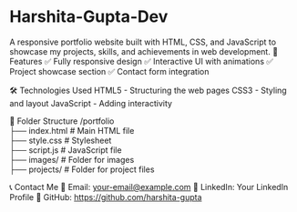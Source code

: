 
# Harshita-Gupta-Dev
A responsive portfolio website built with HTML, CSS, and JavaScript to showcase my projects, skills, and achievements in web development.
📌 Features
✅ Fully responsive design
✅ Interactive UI with animations
✅ Project showcase section
✅ Contact form integration

🛠️ Technologies Used
HTML5 - Structuring the web pages
CSS3 - Styling and layout
JavaScript - Adding interactivity

📂 Folder Structure
/portfolio  
  ├── index.html  # Main HTML file  
  ├── style.css   # Stylesheet  
  ├── script.js   # JavaScript file  
  ├── images/     # Folder for images  
  ├── projects/   # Folder for project files

  📞 Contact Me
📧 Email: your-email@example.com
💼 LinkedIn: Your LinkedIn Profile
📂 GitHub: https://github.com/harshita-gupta
